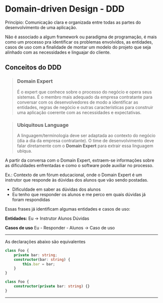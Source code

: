 # Domain-driven Design - DDD

Princípio: Comunicação clara e organizada entre todas as partes do desenvolvimento de uma aplicação.

Não é associado a algum framework ou paradigma de programação, é mais como um processo pra identificar os problemas envolvidos, as entidades, casos de uso com a finalidade de montar um modelo do projeto que seja alinhado com as necessidades e linguajar do cliente.

## Conceitos do DDD

> ### Domain Expert
> É o expert que conhece sobre o processo do negócio e opera seus sistemas. É o membro mais adequado da empresa contratante para conversar com os desenvolvedores de modo a identificar as entidades, regras de negócio e outras características para construir uma aplicação coerente com as necessidades e expectativas. 

> ### Ubiquitous Language
> A linguagem/terminologia deve ser adaptada ao contexto do negócio (dia a dia da empresa contratante). O time de desenvolvimento deve falar diretamente com o **Domain Expert** para extrair essa linguagem ubíqua.

A partir da conversa com o Domain Expert, extraem-se informações sobre as dificuldades enfrentadas e como o software pode auxiliar no processo.

Ex.: Contexto de um fórum educacional, onde o Domain Expert é um instrutor que responde às dúvidas dos alunos que vão sendo postadas.

- Dificuldade em saber as dúvidas dos alunos
- Eu tenho que responder os alunos e me perco em quais dúvidas já foram respondidas

Essas frases já identificam algumas entidades e casos de uso:

**Entidades:**
Eu -> Instrutor
Alunos
Dúvidas

**Casos de uso**
Eu - Responder - Alunos -> Caso de uso

---

As declarações abaixo são equivalentes

```ts
class Foo {
    private bar: string;
    constructor(bar: string) {
        this.bar = bar;
    }
}

class Foo {
    constructor(private bar: string) {}
}
```

---

